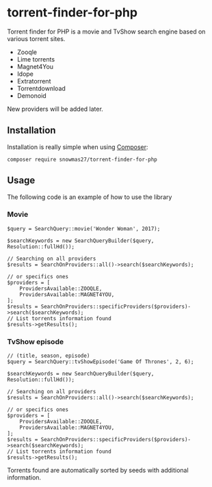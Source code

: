 # torrent-finder-for-php
Torrent finder for PHP is a movie and TvShow search engine based on various torrent sites.
* Zooqle
* Lime torrents
* Magnet4You
* Idope
* Extratorrent
* Torrentdownload
* Demonoid

New providers will be added later.

## Installation

Installation is really simple when using [Composer](https://getcomposer.org/):

```
composer require snowmas27/torrent-finder-for-php
```

## Usage

The following code is an example of how to use the library

### Movie

```
$query = SearchQuery::movie('Wonder Woman', 2017);

$searchKeywords = new SearchQueryBuilder($query, Resolution::fullHd());

// Searching on all providers
$results = SearchOnProviders::all()->search($searchKeywords);

// or specifics ones
$providers = [
	ProvidersAvailable::ZOOQLE,
	ProvidersAvailable::MAGNET4YOU,
];
$results = SearchOnProviders::specificProviders($providers)->search($searchKeywords);
// List torrents information found
$results->getResults();

```

### TvShow episode
```
// (title, season, episode)
$query = SearchQuery::tvShowEpisode('Game Of Thrones', 2, 6);

$searchKeywords = new SearchQueryBuilder($query, Resolution::fullHd());

// Searching on all providers
$results = SearchOnProviders::all()->search($searchKeywords);

// or specifics ones
$providers = [
	ProvidersAvailable::ZOOQLE,
	ProvidersAvailable::MAGNET4YOU,
];
$results = SearchOnProviders::specificProviders($providers)->search($searchKeywords);
// List torrents information found
$results->getResults();
```

Torrents found are automatically sorted by seeds with additional information. 
